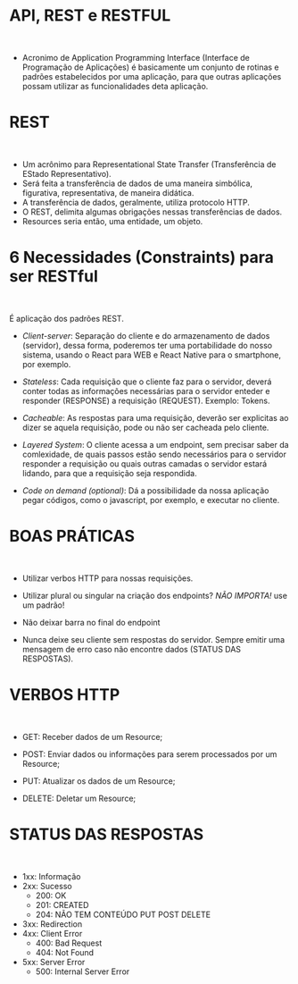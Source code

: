 # API, REST e RESTFUL
<br>

* Acronimo de Application Programming Interface (Interface de Programação de Aplicações) é basicamente um conjunto de rotinas e padrões estabelecidos por uma aplicação, para que outras aplicações possam utilizar as funcionalidades deta aplicação.

# REST
<br>

* Um acrônimo para Representational State Transfer (Transferência de EStado Representativo).
* Será feita a transferência de dados de uma maneira simbólica, figurativa, representativa, de maneira didática.
* A transferência de dados, geralmente, utiliza protocolo HTTP.
* O REST, delimita algumas obrigações nessas transferências de dados.
* Resources seria então, uma entidade, um objeto.

# 6 Necessidades (Constraints) para ser RESTful
<br>

É aplicação dos padrões REST.

* _Client-server_: Separação do cliente e do armazenamento de dados (servidor), dessa forma, poderemos ter uma portabilidade do nosso sistema, usando o React para WEB e React Native para o smartphone, por exemplo.

* _Stateless_: Cada requisição que o cliente faz para o servidor, deverá conter todas as informações necessárias para o servidor enteder e responder (RESPONSE) a requisição (REQUEST). Exemplo: Tokens.

* _Cacheable_: As respostas para uma requisição, deverão ser explicitas ao dizer se aquela requisição, pode ou não ser cacheada pelo cliente.

* _Layered System_: O cliente acessa a um endpoint, sem precisar saber da comlexidade, de quais passos estão sendo necessários para o servidor responder a requisição ou quais outras camadas o servidor estará lidando, para que a requisição seja respondida.

* _Code on demand (optional)_: Dá a possibilidade da nossa aplicação pegar códigos, como o javascript, por exemplo, e executar no cliente.

# BOAS PRÁTICAS
<br>

* Utilizar verbos HTTP para nossas requisições.

* Utilizar plural ou singular na criação dos endpoints? _NÃO IMPORTA!_ use um padrão!

* Não deixar barra no final do endpoint

* Nunca deixe seu cliente sem respostas do servidor. Sempre emitir uma mensagem de erro caso não encontre dados (STATUS DAS RESPOSTAS).

# VERBOS HTTP
<br>

* GET: Receber dados de um Resource;

* POST: Enviar dados ou informações para serem processados por um Resource;

* PUT: Atualizar os dados de um Resource;

* DELETE: Deletar um Resource;

# STATUS DAS RESPOSTAS
<br>

* 1xx: Informação
* 2xx: Sucesso
    * 200: OK
    * 201: CREATED
    * 204: NÃO TEM CONTEÚDO PUT POST DELETE
* 3xx: Redirection
* 4xx: Client Error
    * 400: Bad Request
    * 404: Not Found
* 5xx: Server Error
    * 500: Internal Server Error








